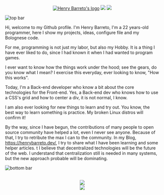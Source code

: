 <div align="center">
  <a href="https://henrybarreto.dev/" target="_blank"><img src="https://user-images.githubusercontent.com/23109089/151450546-7c9278d2-e01c-420e-934a-b2c2441acd18.png" alt="Henry Barreto's logo" /></a>
  <a href="https://twitter.com/henrybarreto_"><img src="https://img.shields.io/badge/Twitter-1DA1F2?style=for-the-badge&logo=twitter&logoColor=white" /></a>
  <a href="https://www.linkedin.com/in/ruan-figueiredo/"><img src="https://img.shields.io/badge/LinkedIn-0077B5?style=for-the-badge&logo=linkedin&logoColor=white" /></a>
  <br />
</div>

![top bar](https://user-images.githubusercontent.com/23109089/151434150-512e3a4e-b3fb-491d-8943-aac6ebffb449.png)

Hi, welcome to my Github profile. I'm Henry Barreto, I'm a 22 years-old programmer, here I show my projects, ideas, configure file and my Bolognese code.

For me, programming is not just my labor, but also my Hobby. It is a thing I have ever liked to do, since I had known it when I had wanted to program games.

I ever want to know how the things work under the hood; see the gears, do you know what I mean? I exercise this everyday, ever looking to know, "How this works".

Today, I'm a Back-end developer who know a bit about the core technologies for the Front-end. Yes, a Back-end dev who knows how to use a CSS's grid and how to center a div, it is not normal, I know.

I am also ever looking for new things to learn and try out. You know, the best way to learn something is practice. My broken Linux distros will confirm it!

By the way, since I have begun, the contributions of many people to open source community have helped a lot, even I never see anyone. Because of that, I try to retribute the max I can to the community. In my Blog, https://henrybarreto.dev/, I try to share what I have been learning and some helper articles.
t
I believe that decentralized technologies will be the future of the web. I understand that centralization still is needed in many systems, but the new approach probable will be dominating.

![bottom bar](https://user-images.githubusercontent.com/23109089/151434150-512e3a4e-b3fb-491d-8943-aac6ebffb449.png)

<div align="center">
  <br />
  <img src="https://cr-skills-chart-widget.azurewebsites.net/api/api?username=henrybarreto&branding=false&width=700px&skills=Rust,Go,JavaScript,TypeScript,Java" />
</div>

<div align="center">
  <img src="https://user-images.githubusercontent.com/23109089/151437124-ef796517-a3fd-4692-b5b9-af1ca26592d5.png" />
</div>
